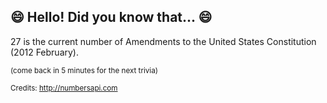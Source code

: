 ## 😄 Hello! Did you know that... 😄
27 is the current number of Amendments to the United States Constitution (2012 February).

<sup>(come back in 5 minutes for the next trivia)</sup>


<sup>Credits: http://numbersapi.com</sup>
